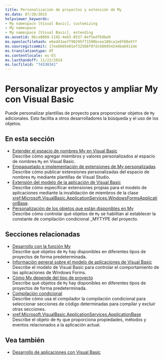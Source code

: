 ```yaml
---
title: Personalización de proyectos y extensión de My
ms.date: 07/20/2015
helpviewer_keywords:
- My namespace [Visual Basic], customizing
- My namespace
- My namespace [Visual Basic], extending
ms.assetid: 06ca80b9-1192-4eb5-8537-8ef5edfb9be0
ms.openlocfilehash: e6ed43aeff90295f71590bcee180ca1e0f88e5ff
ms.sourcegitcommit: 17ee6605e01ef32506f8fdc686954244ba6911de
ms.translationtype: HT
ms.contentlocale: es-ES
ms.lasthandoff: 11/22/2019
ms.locfileid: "74330341"
---
```

# <a name="customizing-projects-and-extending-my-with-visual-basic"></a>Personalizar proyectos y ampliar My con Visual Basic

Puede personalizar plantillas de proyecto para proporcionar objetos de `My` adicionales. Esto facilita a otros desarrolladores la búsqueda y el uso de los objetos.

## <a name="in-this-section"></a>En esta sección

- [Extender el espacio de nombres My en Visual Basic](extending-the-my-namespace.md)  
 Describe cómo agregar miembros y valores personalizados al espacio de nombres `My` en Visual Basic.
- [Empaquetado e implementación de extensiones de My personalizadas](packaging-and-deploying-custom-my-extensions.md)  
 Describe cómo publicar extensiones personalizadas del espacio de nombres `My` mediante plantillas de Visual Studio.
- [Extensión del modelo de la aplicación de Visual Basic](extending-the-visual-basic-application-model.md)  
 Describe cómo especificar extensiones propias para el modelo de aplicaciones mediante la invalidación de miembros de la clase <xref:Microsoft.VisualBasic.ApplicationServices.WindowsFormsApplicationBase>.
- [Personalización de los objetos que están disponibles en My](customizing-which-objects-are-available-in-my.md)  
 Describe cómo controlar qué objetos de `My` se habilitan al establecer la constante de compilación condicional \_MYTYPE del proyecto.

## <a name="related-sections"></a>Secciones relacionadas

- [Desarrollo con la función My](../development-with-my/index.md)  
 Describe qué objetos de `My` hay disponibles en diferentes tipos de proyectos de forma predeterminada.
- [Información general sobre el modelo de aplicaciones de Visual Basic](../development-with-my/overview-of-the-visual-basic-application-model.md)  
 Describe el modelo de Visual Basic para controlar el comportamiento de las aplicaciones de Windows Forms.
- [Cómo My depende del tipo de proyecto](../development-with-my/how-my-depends-on-project-type.md)  
 Describe qué objetos de `My` hay disponibles en diferentes tipos de proyectos de forma predeterminada.
- [Compilación condicional](../../programming-guide/program-structure/conditional-compilation.md)  
 Describe cómo usa el compilador la compilación condicional para seleccionar secciones de código determinadas para compilar y excluir otras secciones.
- <xref:Microsoft.VisualBasic.ApplicationServices.ApplicationBase>  
 Describe el objeto de `My` que proporciona propiedades, métodos y eventos relacionados a la aplicación actual.

## <a name="see-also"></a>Vea también

- [Desarrollo de aplicaciones con Visual Basic](../index.md)

